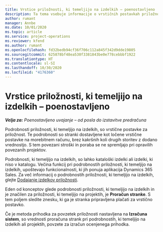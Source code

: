 ```yaml
---
title: Vrstice priložnosti, ki temeljijo na izdelkih – poenostavljeno
description: Ta tema vsebuje informacije o vrstičnih postavkah priložnosti, ki temeljijo na izdelkih, v storitvi Project Operations.
author: rumant
manager: Annbe
ms.date: 10/01/2020
ms.topic: article
ms.service: project-operations
ms.reviewer: kfend
ms.author: rumant
ms.openlocfilehash: fd32bedb94cf36f706c112a845f342d9dde19805
ms.sourcegitcommit: 625878bf48ea530f3381843be0e778cebbbf1922
ms.translationtype: HT
ms.contentlocale: sl-SI
ms.lasthandoff: 10/30/2020
ms.locfileid: "4176360"
---
```

# <a name="product-based-opportunity-lines---lite"></a>Vrstice priložnosti, ki temeljijo na izdelkih – poenostavljeno

_**Velja za:** Poenostavljeno uvajanje – od posla do izstavitve predračuna_

Podrobnosti priložnosti, ki temeljijo na izdelkih, so vrstične postavke za priložnost. Te podrobnosti so stranki dostavljene kot ločene vrstične postavke na morebitnem računu, brez kakršnih koli drugih storitev z dodano vrednostjo. S tem povezani stroški in poraba se ne spremljajo pri opravilih povezanih projektov.

Podrobnosti, ki temeljijo na izdelkih, so lahko kataloški izdelki ali izdelki, ki niso v katalogu. Večina funkcij pri podrobnostih priložnosti, ki temeljijo na izdelkih, upoštevajo funkcionalnosti, ki jih ponuja aplikacija Dynamics 365 Sales. Za več informacij o podrobnostih priložnosti, ki temeljijo na izdelkih, glejte [Dodajanje izdelkov priložnosti](https://docs.microsoft.com/dynamics365/sales-enterprise/add-products-opportunity).

Eden od konceptov glede podrobnosti priložnosti, ki temeljijo na izdelkih in je značilen za priložnosti, ki temeljijo na projektih, je **Proračun stranke**. S tem poljem sledite znesku, ki ga je stranka pripravljena plačati za vrstično postavko.

Če je metoda prihodka za povzetek priložnosti nastavljena na **Izračuna sistem**, so vrednosti proračuna strank pri podrobnostih, ki temeljijo na izdelkih ali projektih, povzete za izračun ocenjenega prihodka.
